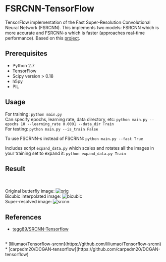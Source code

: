 # FSRCNN-TensorFlow
TensorFlow implementation of the Fast Super-Resolution Convolutional Neural Network (FSRCNN). This implements two models: FSRCNN which is more accurate and FSRCNN-s which is faster (approaches real-time performance). Based on this [project](http://mmlab.ie.cuhk.edu.hk/projects/FSRCNN.html).

## Prerequisites
 * Python 2.7
 * TensorFlow
 * Scipy version > 0.18
 * h5py
 * PIL

## Usage
For training: `python main.py`
<br>
Can specify epochs, learning rate, data directory, etc:  `python main.py --epochs 10 --learning_rate 0.0001 --data_dir Train`
<br>
For testing: `python main.py --is_train False`

To use FSCRNN-s instead of FSCRNN: `python main.py --fast True`

Includes script `expand_data.py` which scales and rotates all the images in your training set to expand it: `python expand_data.py Train`

## Result

<br><br>
Original butterfly image:
![orig](https://github.com/tegg89/SRCNN-Tensorflow/blob/master/result/orig.png)<br>
Bicubic interpolated image:
![bicubic](https://github.com/tegg89/SRCNN-Tensorflow/blob/master/result/bicubic.png)<br>
Super-resolved image:
![srcnn](https://github.com/tegg89/SRCNN-Tensorflow/blob/master/result/srcnn.png)

## References
* [tegg89/SRCNN-Tensorflow](https://github.com/tegg89/SRCNN-Tensorflow)
<br>
* [liliumao/Tensorflow-srcnn](https://github.com/liliumao/Tensorflow-srcnn) 
<br>
* [carpedm20/DCGAN-tensorflow](https://github.com/carpedm20/DCGAN-tensorflow) 
